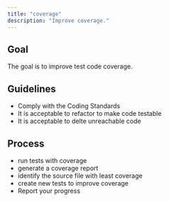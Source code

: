 ```yaml
---
title: "coverage"
description: "Improve coverage."
---
```



## Goal

The goal is to improve test code coverage.


## Guidelines

- Comply with the Coding Standards
- It is acceptable to refactor to make code testable
- It is acceptable to delte unreachable code

## Process

- run tests with coverage
- generate a coverage report
- identify the source file with least coverage
- create new tests to improve coverage
- Report your progress
